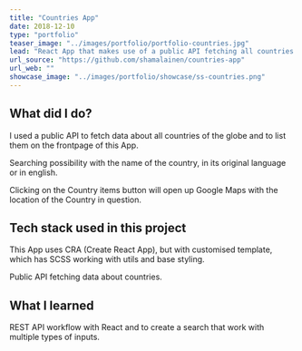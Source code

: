 ```yaml
---
title: "Countries App"
date: 2018-12-10
type: "portfolio"
teaser_image: "../images/portfolio/portfolio-countries.jpg"
lead: "React App that makes use of a public API fetching all countries of the globe with their basic data."
url_source: "https://github.com/shamalainen/countries-app"
url_web: ""
showcase_image: "../images/portfolio/showcase/ss-countries.png"
---
```


## What did I do?

I used a public API to fetch data about all countries of the globe and to list them on the frontpage of this App.

Searching possibility with the name of the country, in its original language or in english.

Clicking on the Country items button will open up Google Maps with the location of the Country in question.


## Tech stack used in this project

This App uses CRA (Create React App), but with customised template, which has SCSS working with utils and base styling.

Public API fetching data about countries.


## What I learned

REST API workflow with React and to create a search that work with multiple types of inputs.